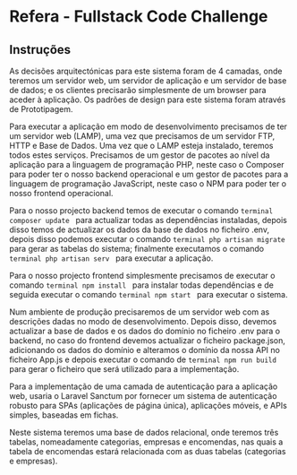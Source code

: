 # Refera - Fullstack Code Challenge

## Instruções

As decisões arquitectónicas para este sistema foram de 4 camadas, onde teremos um servidor web, um servidor de aplicação e um servidor de base de dados; e os clientes precisarão simplesmente de um browser para aceder à aplicação. Os padrões de design para este sistema foram através de Prototipagem.

Para executar a aplicação em modo de desenvolvimento precisamos de ter um servidor web (LAMP), uma vez que precisamos de um servidor FTP, HTTP e Base de Dados. Uma vez que o LAMP esteja instalado, teremos todos estes serviços. Precisamos de um gestor de pacotes ao nível da aplicação para a linguagem de programação PHP, neste caso o Composer para poder ter o nosso backend operacional e um gestor de pacotes para a linguagem de programação JavaScript, neste caso o NPM para poder ter o nosso frontend operacional. 

Para o nosso projecto backend temos de executar o comando ```terminal composer update ``` para actualizar todas as dependências instaladas, depois disso temos de actualizar os dados da base de dados no ficheiro .env, depois disso podemos executar o comando ```terminal php artisan migrate ``` para gerar as tabelas do sistema; finalmente executamos o comando ```terminal php artisan serv ``` para executar a aplicação.

Para o nosso projecto frontend simplesmente precisamos de executar o comando ```terminal npm install ``` para instalar todas dependências e de seguida executar o comando ```terminal npm start ``` para executar o sistema.

Num ambiente de produção precisaremos de um servidor web com as descrições dadas no modo de desenvolvimento. Depois disso, devemos actualizar a base de dados e os dados do domínio no ficheiro .env para o backend, no caso do frontend devemos actualizar o ficheiro package.json, adicionando os dados do domínio e alteramos o domínio da nossa API no ficheiro App.js e depois executar o comando de ```terminal npm run build ``` para gerar o ficheiro que será utilizado para a implementação.

Para a implementação de uma camada de autenticação para a aplicação web, usaria o Laravel Sanctum por fornecer um sistema de autenticação robusto para SPAs (aplicações de página única), aplicações móveis, e APIs simples, baseadas em fichas.

Neste sistema teremos uma base de dados relacional, onde teremos três tabelas, nomeadamente categorias, empresas e encomendas, nas quais a tabela de encomendas estará relacionada com as duas tabelas (categorias e empresas).

